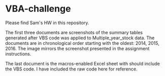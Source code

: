 # VBA-challenge
Please find Sam's HW in this repository. 

The first three documents are screenshots of the summary tables generated after VBS code was applied to Multiple_year_stock data. The documents are in chronological order starting with the oldest: 2014, 2015, 2016. The image mirrors the screenshot presented in the assignment instructions. 

The last document is the macros-enabled Excel sheet with should include the VBS code. I have included the raw code here for reference. 
